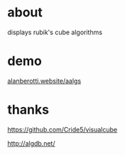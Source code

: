 # about
displays rubik's cube algorithms

# demo
[alanberotti.website/aalgs](alanberotti.website/aalgs)

# thanks
https://github.com/Cride5/visualcube

http://algdb.net/

